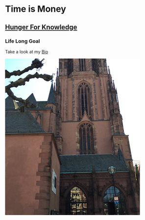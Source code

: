 # Time is Money

## [Hunger For Knowledge](Bio)

### Life Long Goal 

Take a look at my [Bio](davism25.github.io/Bio.md)

![Church](Church.jpg)


